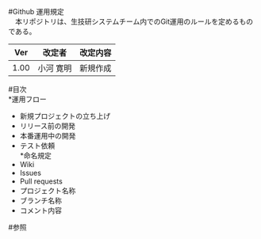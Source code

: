 #Github 運用規定  
　本リポジトリは、生技研システムチーム内でのGit運用のルールを定めるものである。

| Ver   | 改定者        | 改定内容                                                                    |
|:-----:|:-------------:|:---------------------------------------------------------------------------:|
| 1.00  | 小河 寛明     | 新規作成                                                                    |

#目次  
*運用フロー  
 - 新規プロジェクトの立ち上げ  
 - リリース前の開発  
 - 本番運用中の開発  
 - テスト依頼  
*命名規定  
 - Wiki  
 - Issues  
 - Pull requests  
 - プロジェクト名称  
 - ブランチ名称  
 - コメント内容  


#参照
